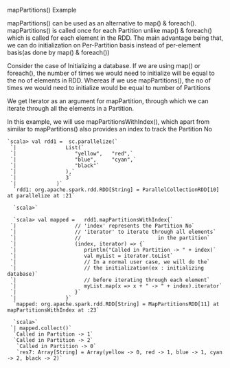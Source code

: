 mapPartitions() Example

mapPartitions() can be used as an alternative to map() & foreach(). mapPartitions() is called once for each Partition unlike map() & foreach() which is called for each element in the RDD. The main advantage being that, we can do initialization on Per-Partition basis instead of per-element basis(as done by map() & foreach())

Consider the case of Initializing a database. If we are using map() or foreach(), the number of times we would need to initialize will be equal to the no of elements in RDD. Whereas if we use mapPartitions(), the no of times we would need to initialize would be equal to number of Partitions

We get Iterator as an argument for mapPartition, through which we can iterate through all the elements in a Partition. 

In this example, we will use mapPartitionsWithIndex(), which apart from similar to mapPartitions() also provides an index to track the Partition No


    `scala> val rdd1 =  sc.parallelize(`
     `|                List(`
     `|                   "yellow",   "red",`
     `|                   "blue",     "cyan",`
     `|                   "black"`
     `|                ),`
     `|                3`
     `|             )`
      `rdd1: org.apache.spark.rdd.RDD[String] = ParallelCollectionRDD[10] at parallelize at :21`

      `scala>`

      `scala> val mapped =   rdd1.mapPartitionsWithIndex{`
     `|                   // 'index' represents the Partition No`
     `|                   // 'iterator' to iterate through all elements`
     `|                   //                         in the partition`
     `|                   (index, iterator) => {`
     `|                      println("Called in Partition -> " + index)`
     `|                      val myList = iterator.toList`
     `|                      // In a normal user case, we will do the`
     `|                      // the initialization(ex : initializing database)`
     `|                      // before iterating through each element`
     `|                      myList.map(x => x + " -> " + index).iterator`
     `|                   }`
     `|                }`
      `mapped: org.apache.spark.rdd.RDD[String] = MapPartitionsRDD[11] at mapPartitionsWithIndex at :23`

      `scala>`
     `| mapped.collect()`
      `Called in Partition -> 1`
      `Called in Partition -> 2`
       `Called in Partition -> 0`
       `res7: Array[String] = Array(yellow -> 0, red -> 1, blue -> 1, cyan -> 2, black -> 2)`